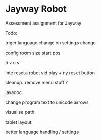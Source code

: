 Jayway Robot
============

Assessment assignment for Jayway

Todo:

triger language change on settings change

config room size start pos

ö v n s

inte reseta robot vid play + ny reset button

cleanup. remove menu stuff ?

javadoc.

change program text to unicode arrows


visualise path.

tablet layout.

better language handling / settings